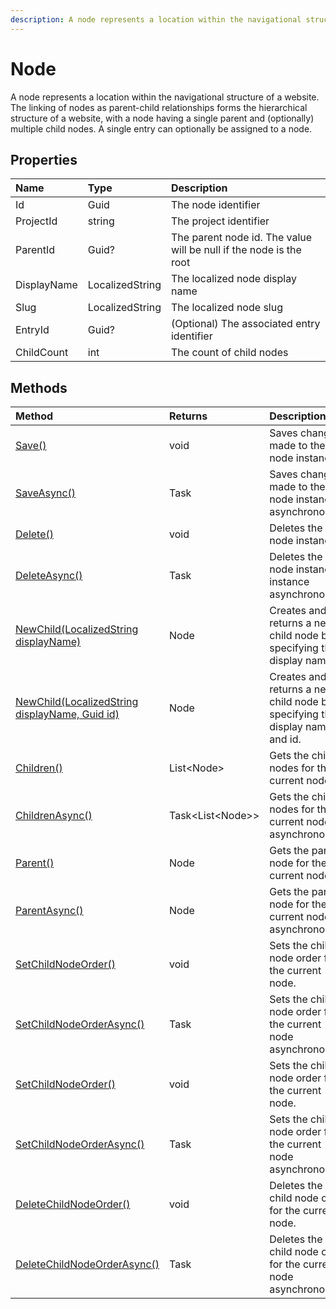 ```yaml
---
description: A node represents a location within the navigational structure of a website.
---
```

# Node

A node represents a location within the navigational structure of a website. The linking of nodes as parent-child relationships forms the hierarchical structure of a website, with a node having a single parent and (optionally) multiple child nodes. A single entry can optionally be assigned to a node.

## Properties

| Name | Type | Description |
| :--- | :--- | :---------- |
| Id | Guid | The node identifier |
| ProjectId | string | The project identifier |
| ParentId | Guid? | The parent node id. The value will be null if the node is the root |
| DisplayName | LocalizedString | The localized node display name |
| Slug | LocalizedString | The localized node slug |
| EntryId | Guid? | (Optional) The associated entry identifier |
| ChildCount | int | The count of child nodes |

## Methods

| Method | Returns | Description |
| :----- | :------ | :-----------|
| [Save()](./node-methods.md#save) | void | Saves changes made to the node instance. |
| [SaveAsync()](./node-methods.md#saveasync) | Task | Saves changes made to the node instance asynchronously. |
| [Delete()](./node-methods.md#delete) | void | Deletes the node instance. |
| [DeleteAsync()](./node-methods.md#deleteasync) | Task | Deletes the node instance instance asynchronously. |
| [NewChild(LocalizedString displayName)](./node-methods.md#newchild) | Node | Creates and returns a new child node by specifying the display name.|
| [NewChild(LocalizedString displayName, Guid id)](./node-methods.md#newchild-with-id) | Node | Creates and returns a new child node by specifying the display name and id.|
| [Children()](./node-methods.md#children) | List&lt;Node&gt; | Gets the child nodes for the current node. |
| [ChildrenAsync()](./node-methods.md#childrenasync) | Task&lt;List&lt;Node&gt;&gt; | Gets the child nodes for the current node asynchronously. |
| [Parent()](./node-methods.md#parent) | Node | Gets the parent node for the current node. |
| [ParentAsync()](./node-methods.md#parentasync) | Node | Gets the parent node for the current node asynchronously. |
| [SetChildNodeOrder()](./node-methods.md#setchildnodeorder-with-guid-ids) | void | Sets the child node order for the current node. |
| [SetChildNodeOrderAsync()](./node-methods.md#setchildnodeorderasync-with-guid-ids) | Task | Sets the child node order for the current node asynchronously. |
| [SetChildNodeOrder()](./node-methods.md#setchildnodeorder-with-nodes) | void | Sets the child node order for the current node. |
| [SetChildNodeOrderAsync()](./node-methods.md#setchildnodeorderasync-with-nodes) | Task | Sets the child node order for the current node asynchronously. |
| [DeleteChildNodeOrder()](./node-methods.md#deletechildnodeorder) | void | Deletes the child node order for the current node. |
| [DeleteChildNodeOrderAsync()](./node-methods.md#deletechildnodeorderasync) | Task | Deletes the child node order for the current node asynchronously. |
